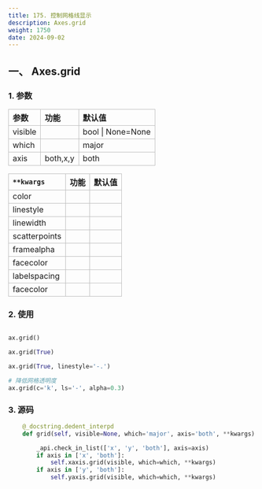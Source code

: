 ```yaml
---
title: 175. 控制网格线显示
description: Axes.grid
weight: 1750
date: 2024-09-02
---
```

<style>
th, td {
  border: 1px solid rgb(190, 190, 190);
}
</style>


## 一、 Axes.grid


### 1. 参数

| 参数    | 功能     | 默认值            |
|:--------|:---------|:------------------|
| visible |          | bool \| None=None |
| which   |          | major             |
| axis    | both,x,y | both              |



| `**kwargs`    | 功能 | 默认值 |
|:--------------|:-----|:-------|
| color         |      |        |
| linestyle     |      |        |
| linewidth     |      |        |
| scatterpoints |      |        |
| framealpha    |      |        |
| facecolor     |      |        |
| labelspacing  |      |        |
| facecolor     |      |        |

### 2. 使用

```python

ax.grid()

ax.grid(True)

ax.grid(True, linestyle='-.')

# 降低网格透明度
ax.grid(c='k', ls='-', alpha=0.3)


```



### 3. 源码

```python
    @_docstring.dedent_interpd
    def grid(self, visible=None, which='major', axis='both', **kwargs):

        _api.check_in_list(['x', 'y', 'both'], axis=axis)
        if axis in ['x', 'both']:
            self.xaxis.grid(visible, which=which, **kwargs)
        if axis in ['y', 'both']:
            self.yaxis.grid(visible, which=which, **kwargs)
```



